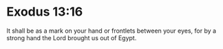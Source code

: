 # Exodus 13:16

It shall be as a mark on your hand or frontlets between your eyes, for by a strong hand the Lord brought us out of Egypt.
